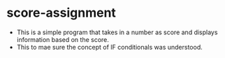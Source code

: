 # score-assignment
- This is a simple program that takes in a number as score and displays information based on the score.
- This to mae sure the concept of IF conditionals was understood.
